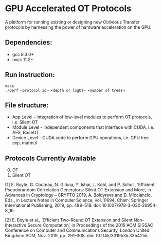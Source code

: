 # GPU Accelerated OT Protocols

A platform for running existing or designing new Oblivious Transfer protocols by harnessing the power of hardware acceleration on the GPU.




## Dependencies:
* gcc 9.3.0+
* nvcc 11.2+

## Run instruction:
```
make
./pprf <protocol id> <depth or logOT> <number of trees>
```

## File structure:
* App Level - integration of low-level modules to perform OT protocols, i.e. Silent OT
* Module Level - independent components that interface with CUDA, i.e. AES, BaseOT
* Device Level - CUDA code to perform GPU operations, i.e. GPU tree exp, matmul

## Protocols Currently Available

0. OT
1. Silent OT

[1] E. Boyle, G. Couteau, N. Gilboa, Y. Ishai, L. Kohl, and P. Scholl, ‘Efficient Pseudorandom Correlation Generators: Silent OT Extension and More’, in Advances in Cryptology – CRYPTO 2019, A. Boldyreva and D. Micciancio, Eds., in Lecture Notes in Computer Science, vol. 11694. Cham: Springer International Publishing, 2019, pp. 489–518. doi: 10.1007/978-3-030-26954-8_16.

[2] E. Boyle et al., ‘Efficient Two-Round OT Extension and Silent Non-Interactive Secure Computation’, in Proceedings of the 2019 ACM SIGSAC Conference on Computer and Communications Security, London United Kingdom: ACM, Nov. 2019, pp. 291–308. doi: 10.1145/3319535.3354255.

